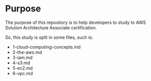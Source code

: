 
# Purpose

The purpose of this repository is to help developers to study to AWS Solution Architecture Associate certification.

So, this study is split in some files, such is:

- 1-cloud-computing-concepts.md
- 2-the-aws.md
- 3-iam.md
- 4-s3.md
- 5-ec2.md
- 6-vpc.md